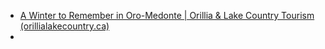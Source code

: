 


- [A Winter to Remember in Oro-Medonte | Orillia & Lake Country Tourism (orillialakecountry.ca)](https://www.orillialakecountry.ca/winter-to-remember-oro-medonte-blog/?utm_source=facebook&utm_medium=cpc&utm_campaign=22RTP09_OroMedonteWinter&fbclid=PAAaZTGkzsLBjwlMOKwgPejnDSaeJDUBEhGUyXfCDCuCnpGz73IvB6vmwEZAE)
- 